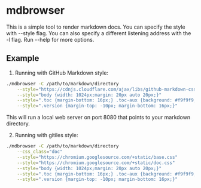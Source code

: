 # mdbrowser

This is a simple tool to render markdown docs. You can specify the style with
--style flag.  You can also specify a different listening address with the -l
flag.  Run --help for more options.

## Example

1. Running with GitHub Markdown style:
```bash
./mdbrowser -C /path/to/markdown/directory                                                           \
    --style="https://cdnjs.cloudflare.com/ajax/libs/github-markdown-css/4.0.0/github-markdown.css"   \
    --style="body {width: 1024px;margin: 20px auto 20px;}"                                           \
    --style=".toc {margin-bottom: 16px;} .toc-aux {background: #f9f9f9; border: 1px solid #f2f2f2}"  \
    --style=".version {margin-top: -10px; margin-bottom: 16px;}"
```
This will run a local web server on port 8080 that points to your markdown directory.

2. Running with gitiles style:
```bash
./mdbrowser -C /path/to/markdown/directory                                                           \
    --css_class="doc"                                                                                \
    --style="https://chromium.googlesource.com/+static/base.css"                                     \
    --style="https://chromium.googlesource.com/+static/doc.css"                                      \
    --style="body {width: 1024px;margin: 20px auto 20px;}"                                           \
    --style=".toc {margin-bottom: 16px;} .toc-aux {background: #f9f9f9; border: 1px solid #f2f2f2}"  \
    --style=".version {margin-top: -10px; margin-bottom: 16px;}"
```
